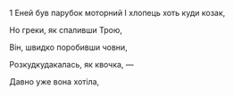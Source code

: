 1 Еней був парубок моторний
І хлопець хоть куди козак,


Но греки, як спаливши Трою,





Він, швидко поробивши човни,




Розкудкудакалась, як квочка, —

Давно уже вона хотіла,